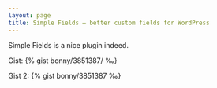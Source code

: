 ```yaml
---
layout: page
title: Simple Fields – better custom fields for WordPress
---
```


Simple Fields is a nice plugin indeed.

Gist:
{% gist bonny/3851387/ ‰}

Gist 2:
{% gist bonny/3851387 ‰}

<!--
{% gist parkr/931c1c8d465a04042403 jekyll-private-gist.markdown %}
-->
